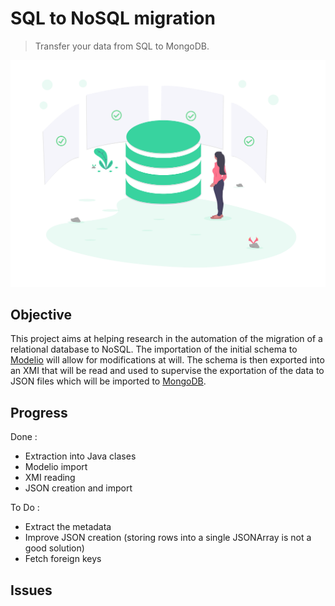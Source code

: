 # SQL to NoSQL migration
> Transfer your data from SQL to MongoDB.

![server](./source/undraw_server_status_5pbv.png)

## Objective
This project aims at helping research in the automation of the migration of a relational database to NoSQL. The importation of the initial schema to [Modelio](https://www.modelio.org/) will allow for modifications at will. The schema is then exported into an XMI that will be read and used to supervise the exportation of the data to JSON files which will be imported to [MongoDB](https://www.mongodb.com/).


## Progress
Done :
- Extraction into Java clases
- Modelio import
- XMI reading
- JSON creation and import

To Do :
- Extract the metadata
- Improve JSON creation (storing rows into a single JSONArray is not a good solution)
- Fetch foreign keys

## Issues
